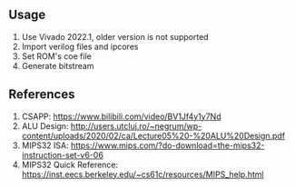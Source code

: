 ## Usage

1. Use Vivado 2022.1, older version is not supported
2. Import verilog files and ipcores
3. Set ROM's coe file
4. Generate bitstream

## References

1. CSAPP: https://www.bilibili.com/video/BV1Jf4y1y7Nd
2. ALU Design: http://users.utcluj.ro/~negrum/wp-content/uploads/2020/02/ca/Lecture05%20-%20ALU%20Design.pdf
3. MIPS32 ISA: https://www.mips.com/?do-download=the-mips32-instruction-set-v6-06
4. MIPS32 Quick Reference: https://inst.eecs.berkeley.edu/~cs61c/resources/MIPS_help.html

